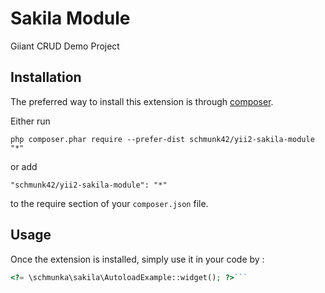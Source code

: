 Sakila Module
=============
Giiant CRUD Demo Project

Installation
------------

The preferred way to install this extension is through [composer](http://getcomposer.org/download/).

Either run

```
php composer.phar require --prefer-dist schmunk42/yii2-sakila-module "*"
```

or add

```
"schmunk42/yii2-sakila-module": "*"
```

to the require section of your `composer.json` file.


Usage
-----

Once the extension is installed, simply use it in your code by  :

```php
<?= \schmunka\sakila\AutoloadExample::widget(); ?>```